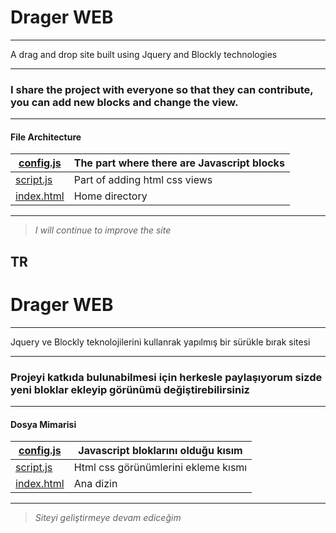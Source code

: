 # Drager WEB

------------
A drag and drop site built using Jquery and Blockly technologies


------------

### I share the project with everyone so that they can contribute, you can add new blocks and change the view.

------------
#### File Architecture
|[config.js](https://github.com/spaceyour/dragerweb/blob/main/config.js)|The part where there are Javascript blocks   |
| ------------ | ------------ |
| [script.js](https://github.com/spaceyour/dragerweb/blob/main/script.js)| Part of adding html css views |
|[index.html](https://github.com/spaceyour/dragerweb/blob/main/index.html)|Home directory    |


------------
> *I will continue to improve the site*

## TR
 
 # Drager WEB

------------
Jquery ve Blockly teknolojilerini kullanrak yapılmış bir sürükle bırak sitesi


------------

### Projeyi katkıda bulunabilmesi için  herkesle paylaşıyorum sizde yeni bloklar ekleyip görünümü değiştirebilirsiniz

------------
#### Dosya Mimarisi
|[config.js](https://github.com/spaceyour/dragerweb/blob/main/config.js)|Javascript bloklarını olduğu kısım  |
| ------------ | ------------ |
| [script.js](https://github.com/spaceyour/dragerweb/blob/main/script.js)| Html css görünümlerini ekleme kısmı|
|[index.html](https://github.com/spaceyour/dragerweb/blob/main/index.html)|Ana dizin   |

------------
> *Siteyi geliştirmeye devam ediceğim*
